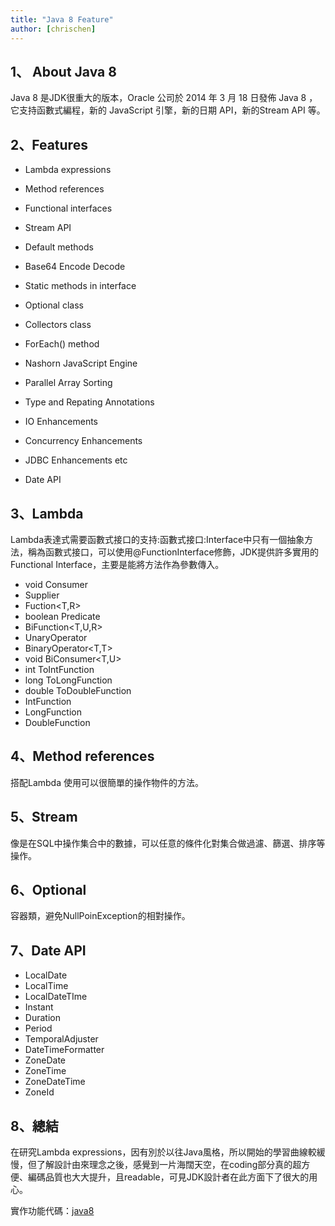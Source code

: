 ```yaml
---
title: "Java 8 Feature"
author: [chrischen]
---
```

## 1、 About Java 8

Java 8 是JDK很重大的版本，Oracle 公司於 2014 年 3 月 18 日發佈 Java 8 ，它支持函數式編程，新的 JavaScript 引擎，新的日期 API，新的Stream API 等。

## 2、Features

- Lambda expressions

- Method references

- Functional interfaces

- Stream API

- Default methods

- Base64 Encode Decode

- Static methods in interface

- Optional class

- Collectors class

- ForEach() method

- Nashorn JavaScript Engine

- Parallel Array Sorting

- Type and Repating Annotations

- IO Enhancements

- Concurrency Enhancements

- JDBC Enhancements etc

- Date API

  

## 3、Lambda

Lambda表達式需要函數式接口的支持:函數式接口:Interface中只有一個抽象方法，稱為函數式接口，可以使用@FunctionInterface修飾，JDK提供許多實用的Functional Interface，主要是能將方法作為參數傳入。

- void Consumer<T>
- <T> Supplier<T>
- <R> Fuction<T,R>
- boolean Predicate<T>
- <R> BiFunction<T,U,R>
- <T> UnaryOperator<T>
- <T> BinaryOperator<T,T>
- void BiConsumer<T,U>
- int ToIntFunction<T>
- long ToLongFunction<T>
- double ToDoubleFunction<T>
- IntFunction<R>
- LongFunction<R>
- DoubleFunction<R>

## 4、Method references

搭配Lambda 使用可以很簡單的操作物件的方法。

## 5、Stream

像是在SQL中操作集合中的數據，可以任意的條件化對集合做過濾、篩選、排序等操作。

## 6、Optional

容器類，避免NullPoinException的相對操作。

## 7、Date API

- LocalDate
- LocalTime
- LocalDateTIme
- Instant
- Duration
- Period
- TemporalAdjuster
- DateTimeFormatter
- ZoneDate
- ZoneTime
- ZoneDateTime
- ZoneId

## 8、總結

在研究Lambda expressions，因有別於以往Java風格，所以開始的學習曲線較緩慢，但了解設計由來理念之後，感覺到一片海闊天空，在coding部分真的超方便、編碼品質也大大提升，且readable，可見JDK設計者在此方面下了很大的用心。

實作功能代碼：[java8](<https://github.com/kyocoolcool/java-tutorial/tree/master/java8-feature>)


